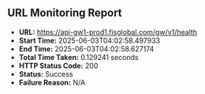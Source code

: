 ## URL Monitoring Report

- **URL:** https://api-gw1-prod1.fisglobal.com/gw/v1/health
- **Start Time:** 2025-06-03T04:02:58.497933
- **End Time:** 2025-06-03T04:02:58.627174
- **Total Time Taken:** 0.129241 seconds
- **HTTP Status Code:** 200
- **Status:** Success
- **Failure Reason:** N/A
